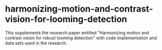 # harmonizing-motion-and-contrast-vision-for-looming-detection
This supplements the research paper entitled "Harmonizing motion and contrast vision for robust looming detection" with code implementation and data sets used in the research.
